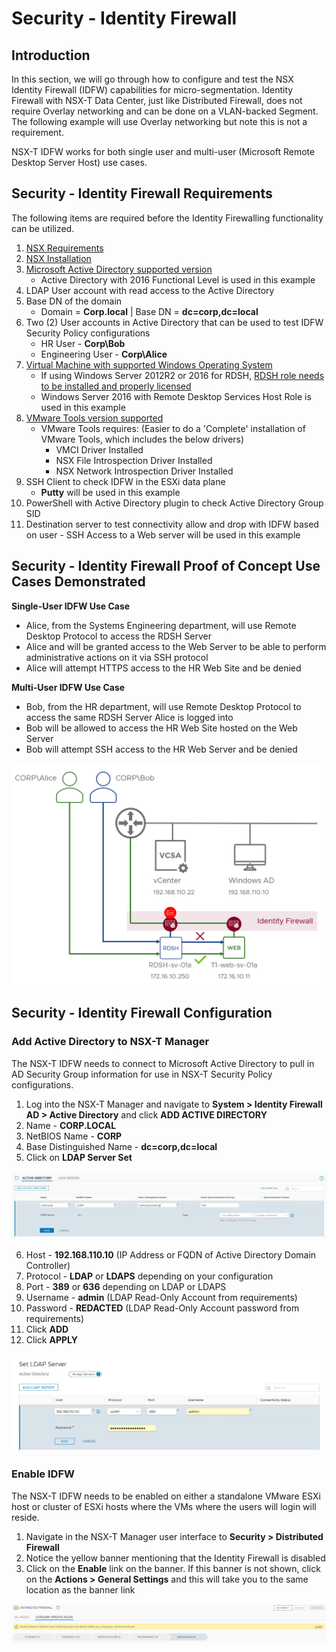 # Security - Identity Firewall 

## Introduction

In this section, we will go through how to configure and test the NSX
Identity Firewall (IDFW) capabilities for micro-segmentation. Identity Firewall with NSX-T Data Center, just like Distributed Firewall, does not require Overlay networking and can be done on a VLAN-backed
Segment. The following example will use Overlay networking but note this
is not a requirement.

NSX-T IDFW works for both single user and multi-user (Microsoft Remote Desktop Server Host) use cases. 

## Security - Identity Firewall Requirements

The following items are required before the Identity Firewalling functionality can be utilized. 

1. [NSX Requirements](/docs/1-Requirements.md)
2. [NSX Installation](/docs/2-Installation.md)
3. [Microsoft Active Directory supported version](https://docs.vmware.com/en/VMware-NSX-T-Data-Center/3.0/administration/GUID-9CD3FC21-9ED4-4FB3-9E19-67A7C4D1F53E.html#GUID-9CD3FC21-9ED4-4FB3-9E19-67A7C4D1F53E)
    - Active Directory with 2016 Functional Level is used in this example
4.  LDAP User account with read access to the Active Directory
5.  Base DN of the domain
    - Domain = **Corp.local** | Base DN = **dc=corp,dc=local**
4.  Two (2) User accounts in Active Directory that can be used to test IDFW Security Policy configurations
    - HR User - **Corp\Bob** 
    - Engineering User - **Corp\Alice**
6.  [Virtual Machine with supported Windows Operating System](https://docs.vmware.com/en/VMware-NSX-T-Data-Center/3.0/administration/GUID-9CD3FC21-9ED4-4FB3-9E19-67A7C4D1F53E.html#GUID-9CD3FC21-9ED4-4FB3-9E19-67A7C4D1F53E)
    - If using Windows Server 2012R2 or 2016 for RDSH, [RDSH role needs to be installed and properly licensed](https://support.microsoft.com/en-us/help/2833839/guidelines-for-installing-the-remote-desktop-session-host-role-service)
    - Windows Server 2016 with Remote Desktop Services Host Role is used in this example
7.  [VMware Tools version supported](https://www.vmware.com/resources/compatibility/sim/interop_matrix.php#interop&175=&139=)
    - VMware Tools requires: (Easier to do a 'Complete' installation of VMware Tools, which includes the below drivers)
        - VMCI Driver Installed
        - NSX File Introspection Driver Installed
        - NSX Network Introspection Driver Installed
8.  SSH Client to check IDFW in the ESXi data plane
    - **Putty** will be used in this example
9.  PowerShell with Active Directory plugin to check Active Directory Group SID
10.  Destination server to test connectivity allow and drop with IDFW based on user
    - SSH Access to a Web server will be used in this example

## Security - Identity Firewall Proof of Concept Use Cases Demonstrated

**Single-User IDFW Use Case**
- Alice, from the Systems Engineering department, will use Remote Desktop Protocol to access the RDSH Server
- Alice and will be granted access to the Web Server to be able to perform administrative actions on it via SSH protocol
- Alice will attempt HTTPS access to the HR Web Site and be denied

**Multi-User IDFW Use Case**
- Bob, from the HR department, will use Remote Desktop Protocol to access the same RDSH Server Alice is logged into
- Bob will be allowed to access the HR Web Site hosted on the Web Server
- Bob will attempt SSH access to the HR Web Server and be denied

<p align="center">
    <img src=/docs/assets/Graphics/IDFW/IDFW_topology.png>
</p>

## Security - Identity Firewall Configuration

### Add Active Directory to NSX-T Manager

The NSX-T IDFW needs to connect to Microsoft Active Directory to pull in AD Security Group information for use in NSX-T Security Policy configurations.

1. Log into the NSX-T Manager and navigate to **System > Identity Firewall AD > Active Directory** and click **ADD ACTIVE DIRECTORY**
2. Name - **CORP.LOCAL**
3. NetBIOS Name - **CORP**
4. Base Distinguished Name - **dc=corp,dc=local**
5. Click on **LDAP Server Set**

<p align="center">
    <img src=/docs/assets/Graphics/IDFW/3.4.1.step1.png>
</p>


6. Host - **192.168.110.10** (IP Address or FQDN of Active Directory Domain Controller)
7. Protocol - **LDAP** or **LDAPS** depending on your configuration
8. Port - **389** or **636** depending on LDAP or LDAPS
9. Username - **admin** (LDAP Read-Only Account from requirements)
10. Password - **REDACTED** (LDAP Read-Only Account password from requirements)
11. Click **ADD**
12. Click **APPLY**

<p align="center">
    <img src=/docs/assets/Graphics/IDFW/3.4.1.step2.png>
</p>

### Enable IDFW

The NSX-T IDFW needs to be enabled on either a standalone VMware ESXi host or cluster of ESXi hosts where the VMs where the users will login will reside.

1. Navigate in the NSX-T Manager user interface to **Security > Distributed Firewall**
2. Notice the yellow banner mentioning that the Identity Firewall is disabled
3. Click on the **Enable** link on the banner.  If this banner is not shown, click on the **Actions > General Settings** and this will take you to the same location as the banner link

<p align="center">
    <img src=/docs/assets/Graphics/IDFW/3.4.1.step3.png>
</p>

